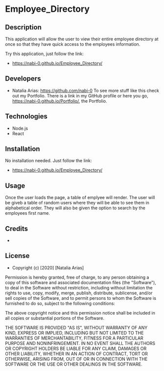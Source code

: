# Employee_Directory


## Description

This application will allow the user to view their entire employee directory at once so that they have quick access to the employees information.

Try this application, just follow the link: 

* https://nabi-0.github.io/Employee_Directory/


## Developers

* Natalia Arias: https://github.com/nabi-0
To see more stuff like this check out my Portfolio. There is a link in my GitHub profile or here you go, https://nabi-0.github.io/Portfolio/, the Portfolio.


## Technologies

* Node.js
* React


## Installation

No installation needed. Just follow the link:

* https://nabi-0.github.io/Employee_Directory/

## Usage

Once the user loads the page, a table of emplyee will render. The user will be giveb a table of random users where they will be able to see them in alphabetical order. They will also be given the option to search by the employees first name.


## Credits

* 


## License

* Copyright (c) [2020] [Natalia Arias]

Permission is hereby granted, free of charge, to any person obtaining a copy
of this software and associated documentation files (the "Software"), to deal
in the Software without restriction, including without limitation the rights
to use, copy, modify, merge, publish, distribute, sublicense, and/or sell
copies of the Software, and to permit persons to whom the Software is
furnished to do so, subject to the following conditions:

The above copyright notice and this permission notice shall be included in all
copies or substantial portions of the Software.

THE SOFTWARE IS PROVIDED "AS IS", WITHOUT WARRANTY OF ANY KIND, EXPRESS OR
IMPLIED, INCLUDING BUT NOT LIMITED TO THE WARRANTIES OF MERCHANTABILITY,
FITNESS FOR A PARTICULAR PURPOSE AND NONINFRINGEMENT. IN NO EVENT SHALL THE
AUTHORS OR COPYRIGHT HOLDERS BE LIABLE FOR ANY CLAIM, DAMAGES OR OTHER
LIABILITY, WHETHER IN AN ACTION OF CONTRACT, TORT OR OTHERWISE, ARISING FROM,
OUT OF OR IN CONNECTION WITH THE SOFTWARE OR THE USE OR OTHER DEALINGS IN THE
SOFTWARE.

